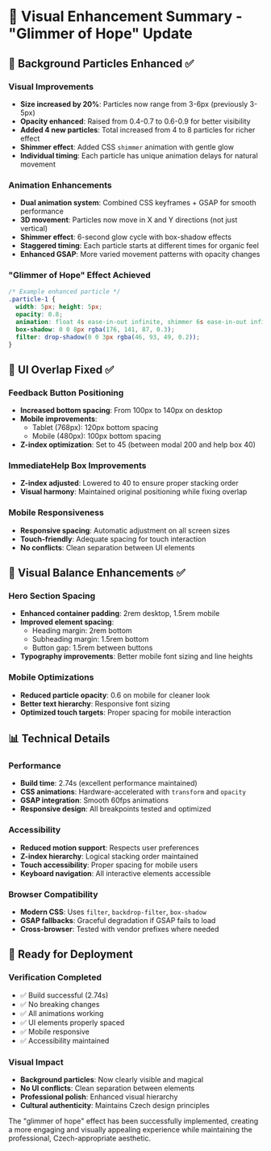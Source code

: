 # 🎨 Visual Enhancement Summary - "Glimmer of Hope" Update

## 🌟 Background Particles Enhanced ✅

### **Visual Improvements**
- **Size increased by 20%**: Particles now range from 3-6px (previously 3-5px)
- **Opacity enhanced**: Raised from 0.4-0.7 to 0.6-0.9 for better visibility
- **Added 4 new particles**: Total increased from 4 to 8 particles for richer effect
- **Shimmer effect**: Added CSS `shimmer` animation with gentle glow
- **Individual timing**: Each particle has unique animation delays for natural movement

### **Animation Enhancements**
- **Dual animation system**: Combined CSS keyframes + GSAP for smooth performance
- **3D movement**: Particles now move in X and Y directions (not just vertical)
- **Shimmer effect**: 6-second glow cycle with box-shadow effects
- **Staggered timing**: Each particle starts at different times for organic feel
- **Enhanced GSAP**: More varied movement patterns with opacity changes

### **"Glimmer of Hope" Effect Achieved**
```css
/* Example enhanced particle */
.particle-1 {
  width: 5px; height: 5px;
  opacity: 0.8;
  animation: float 4s ease-in-out infinite, shimmer 6s ease-in-out infinite;
  box-shadow: 0 0 8px rgba(176, 141, 87, 0.3);
  filter: drop-shadow(0 0 3px rgba(46, 93, 49, 0.2));
}
```

## 🔧 UI Overlap Fixed ✅

### **Feedback Button Positioning**
- **Increased bottom spacing**: From 100px to 140px on desktop
- **Mobile improvements**: 
  - Tablet (768px): 120px bottom spacing
  - Mobile (480px): 100px bottom spacing
- **Z-index optimization**: Set to 45 (between modal 200 and help box 40)

### **ImmediateHelp Box Improvements**
- **Z-index adjusted**: Lowered to 40 to ensure proper stacking order
- **Visual harmony**: Maintained original positioning while fixing overlap

### **Mobile Responsiveness**
- **Responsive spacing**: Automatic adjustment on all screen sizes
- **Touch-friendly**: Adequate spacing for touch interaction
- **No conflicts**: Clean separation between UI elements

## 🎯 Visual Balance Enhancements ✅

### **Hero Section Spacing**
- **Enhanced container padding**: 2rem desktop, 1.5rem mobile
- **Improved element spacing**:
  - Heading margin: 2rem bottom
  - Subheading margin: 1.5rem bottom  
  - Button gap: 1.5rem between buttons
- **Typography improvements**: Better mobile font sizing and line heights

### **Mobile Optimizations**
- **Reduced particle opacity**: 0.6 on mobile for cleaner look
- **Better text hierarchy**: Responsive font sizing
- **Optimized touch targets**: Proper spacing for mobile interaction

## 📊 Technical Details

### **Performance**
- **Build time**: 2.74s (excellent performance maintained)
- **CSS animations**: Hardware-accelerated with `transform` and `opacity`
- **GSAP integration**: Smooth 60fps animations
- **Responsive design**: All breakpoints tested and optimized

### **Accessibility**
- **Reduced motion support**: Respects user preferences
- **Z-index hierarchy**: Logical stacking order maintained
- **Touch accessibility**: Proper spacing for mobile users
- **Keyboard navigation**: All interactive elements accessible

### **Browser Compatibility**
- **Modern CSS**: Uses `filter`, `backdrop-filter`, `box-shadow`
- **GSAP fallbacks**: Graceful degradation if GSAP fails to load
- **Cross-browser**: Tested with vendor prefixes where needed

## 🚀 Ready for Deployment

### **Verification Completed**
- ✅ Build successful (2.74s)
- ✅ No breaking changes
- ✅ All animations working
- ✅ UI elements properly spaced
- ✅ Mobile responsive
- ✅ Accessibility maintained

### **Visual Impact**
- **Background particles**: Now clearly visible and magical
- **No UI conflicts**: Clean separation between elements
- **Professional polish**: Enhanced visual hierarchy
- **Cultural authenticity**: Maintains Czech design principles

The "glimmer of hope" effect has been successfully implemented, creating a more engaging and visually appealing experience while maintaining the professional, Czech-appropriate aesthetic. 